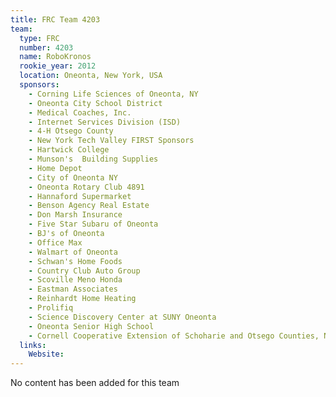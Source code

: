 ```yaml
---
title: FRC Team 4203
team:
  type: FRC
  number: 4203
  name: RoboKronos
  rookie_year: 2012
  location: Oneonta, New York, USA
  sponsors:
    - Corning Life Sciences of Oneonta, NY
    - Oneonta City School District
    - Medical Coaches, Inc.
    - Internet Services Division (ISD)
    - 4-H Otsego County
    - New York Tech Valley FIRST Sponsors
    - Hartwick College
    - Munson's  Building Supplies
    - Home Depot
    - City of Oneonta NY
    - Oneonta Rotary Club 4891
    - Hannaford Supermarket
    - Benson Agency Real Estate
    - Don Marsh Insurance
    - Five Star Subaru of Oneonta
    - BJ's of Oneonta
    - Office Max
    - Walmart of Oneonta
    - Schwan's Home Foods
    - Country Club Auto Group
    - Scoville Meno Honda
    - Eastman Associates
    - Reinhardt Home Heating
    - Prolifiq
    - Science Discovery Center at SUNY Oneonta
    - Oneonta Senior High School
    - Cornell Cooperative Extension of Schoharie and Otsego Counties, New York
  links:
    Website: 
---
```

No content has been added for this team